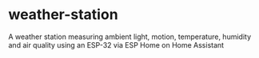 # weather-station
A weather station measuring ambient light, motion, temperature, humidity and air quality using an ESP-32 via ESP Home on Home Assistant
